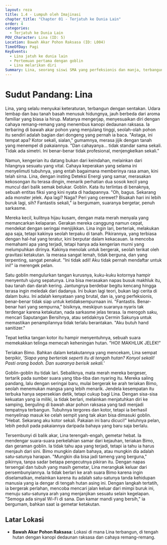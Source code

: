 ```yaml
---
layout: reza
title: 1.4 - Lumpuh oleh Imajinasi
chapter_title: "Chapter 01 - Terjatuh ke Dunia Lain"
order: 4
categories:
  - Terjatuh ke Dunia Lain
POV_Character: Lina (ID: 5)
Location: Bawah Akar Pohon Raksasa (ID: L004)
TimeOfDay: Pagi
KeyEvents:
  - Lina jatuh ke dunia lain
  - Pertemuan pertama dengan goblin
  - Lina melarikan diri
Summary: Lina, seorang siswi SMA yang perfeksionis dan manja, terbangun di bawah akar pohon raksasa dan harus menghadapi kengerian dunia baru yang kotor dan tidak teratur, sebelum melarikan diri dari goblin.
---
```

# Sudut Pandang: Lina

Lina, yang selalu menyukai keteraturan, terbangun dengan sentakan. Udara lembap dan bau tanah basah menusuk hidungnya, jauh berbeda dari aroma familiar yang biasa ia hirup. Matanya mengerjap, menyesuaikan diri dengan cahaya remang-remang yang menembus kanopi dedaunan raksasa. Ia terbaring di bawah akar pohon yang menjulang tinggi, seolah-olah pohon itu sendiri adalah bagian dari dongeng yang pernah ia baca. "Astaga, ini tempat apa? Kotor sekali, sialan," gumamnya, merasa jijik dengan tanah yang menempel di pakaiannya. "Dan cahayanya... tidak standar sama sekali. Tidak ada simetri. Ini benar-benar tidak profesional, menjengkelkan sekali."

Namun, kengerian itu datang bukan dari keindahan, melainkan dari hilangnya sesuatu yang vital. Cahaya keperakan yang selama ini menyelimuti tubuhnya, yang entah bagaimana memberinya rasa aman, kini telah sirna. Lina, dengan insting Deteksi Energi yang samar, merasakan kekosongan itu terasa dingin, menarik perhatian dua sosok kecil yang muncul dari balik semak belukar. Goblin. Kata itu terlintas di benaknya, sebuah entitas fiksi yang kini nyata di hadapannya. "Oh, bagus. Sekarang ada monster jelek. Apa lagi? Naga? Peri yang cerewet? Bisakah hari ini lebih buruk lagi, sih? Fantastis sekali," ia bergumam, suaranya bergetar, penuh sarkasme.

Mereka kecil, kulitnya hijau kusam, dengan mata merah menyala yang memancarkan kelaparan. Gerakan mereka canggung namun cepat, mendekat dengan seringai menjijikkan. Lina ingin lari, berteriak, melakukan apa saja, tetapi kakinya seolah terpaku di tanah. Pikirannya, yang terbiasa dengan hal-hal yang teratur, kini berputar dalam kekacauan. Ia mencoba memahami apa yang terjadi, tetapi hanya ada kengerian murni yang melumpuhkan dirinya. Kakinya menolak untuk bergerak, seolah terikat oleh gravitasi ketakutan. Ia merasa sangat lemah, tidak berguna, dan yang terpenting, sangat penakut. "Ini tidak adil! Aku tidak pernah mendaftar untuk ini!" ia merengek pelan.

Satu goblin mengulurkan tangan kurusnya, kuku-kuku kotornya hampir menyentuh ujung sepatunya. Lina bisa merasakan napas busuk makhluk itu, bau tanah dan darah kering. Jantungnya berdebar begitu kencang hingga terasa ingin meledak dari dadanya. Ini bukan lagi teori, bukan lagi cerita di dalam buku. Ini adalah kenyataan yang brutal, dan ia, yang perfeksionis, benar-benar tidak siap untuk ketidaksempurnaan ini. "Fantastis. Benar-benar hari yang sempurna," bisiknya, meskipun suaranya nyaris tak terdengar karena ketakutan, nada sarkasme jelas terasa. Ia merogoh saku, mencari Saputangan Bersihnya, atau setidaknya Cermin Sakunya untuk memastikan penampilannya tidak terlalu berantakan. "Aku butuh hand sanitizer."

Tepat ketika tangan kotor itu hampir menyentuhnya, sebuah suara memekakkan telinga memecah keheningan hutan. "HOI! MAKHLUK JELEK!"

Teriakan Bimo. Bahkan dalam ketakutannya yang mencekam, Lina sempat berpikir, *'Siapa yang berteriak seperti itu di tengah hutan? Konyol sekali! Pasti orang bodoh. Dan suaranya berisik sekali.'*

Goblin-goblin itu tidak lari. Sebaliknya, mata merah mereka bergeser, tertarik pada sumber suara yang tiba-tiba dan nyaring itu. Mereka saling pandang, lalu dengan seringai baru, mulai bergerak ke arah teriakan Bimo, seolah menemukan mangsa yang lebih menarik. Jendela kesempatan itu terbuka hanya sepersekian detik, tetapi cukup bagi Lina. Dengan sisa-sisa kekuatan yang ia miliki, ia tidak berlari, melainkan menjatuhkan diri ke samping, berguling di bawah akar pohon raksasa yang tadi menjadi tempatnya terbangun. Tubuhnya tergores dan kotor, tetapi ia berhasil menyelinap masuk ke celah sempit yang tak akan bisa dimasuki goblin. "Hebat. Sekarang aku kotor sekali. Pakaian ini baru dicuci!" keluhnya pelan, lebih peduli pada pakaiannya daripada bahaya yang baru saja berlalu.

Tersembunyi di balik akar, Lina terengah-engah, gemetar hebat. Ia mendengar suara-suara perkelahian samar dari kejauhan, teriakan Bimo, dan geraman goblin. Ia tidak tahu apa yang terjadi, tetapi ia tahu ia harus menjauh dari sini. Bimo mungkin dalam bahaya, atau mungkin dia adalah satu-satunya harapan. "Mungkin dia bisa jadi tameng yang berguna," pikirnya, tanpa sadar betapa pengecutnya pikiran itu. Dengan napas tersengal dan tubuh yang masih gemetar, Lina merangkak keluar dari persembunyiannya. Ia tidak berlari ke arah suara Bimo karena ingin diselamatkan, melainkan karena itu adalah satu-satunya tanda kehidupan manusia yang ia dengar di tengah hutan asing ini. Dengan langkah tertatih, ia bergerak perlahan, mencoba mencari jalan keluar dari mimpi buruk ini, menuju satu-satunya arah yang menjanjikan sesuatu selain kegelapan. "Semoga ada sinyal Wi-Fi di sana. Dan kamar mandi yang bersih," ia bergumam, bahkan saat ia gemetar ketakutan.

## Latar Lokasi

*   **Bawah Akar Pohon Raksasa**: Lokasi di mana Lina terbangun, di tengah hutan dengan kanopi dedaunan raksasa dan cahaya remang-remang.